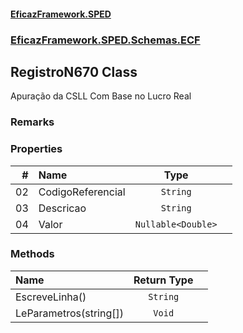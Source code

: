 #### [EficazFramework.SPED](EficazFrameworkSPED.md 'EficazFramework SPED')
### [EficazFramework.SPED.Schemas.ECF](EficazFramework.SPED.Schemas.ECF.md 'EficazFramework.SPED.Schemas.ECF')

## RegistroN670 Class

Apuração da CSLL Com Base no Lucro Real

### Remarks
### Properties

| # | Name | Type | |
| ---: | :--- | :---: | :--- |
| 02 | CodigoReferencial | `String` |  |
| 03 | Descricao | `String` |  |
| 04 | Valor | `Nullable<Double>` |  |
### Methods

| Name | Return Type | |
| :--- | :---: | :--- |
| EscreveLinha() | `String` |  |
| LeParametros(string[]) | `Void` |  |
